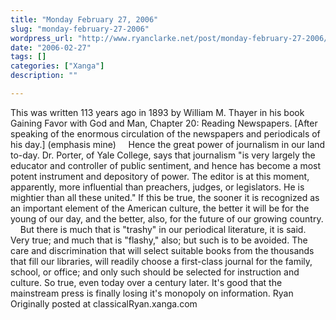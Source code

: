 ```yaml
---
title: "Monday February 27, 2006"
slug: "monday-february-27-2006"
wordpress_url: "http://www.ryanclarke.net/post/monday-february-27-2006/"
date: "2006-02-27"
tags: []
categories: ["Xanga"]
description: ""

---
```


This was written 113 years ago in 1893 by William M. Thayer in his book Gaining Favor with God and Man, Chapter 20: Reading Newspapers.
[After speaking of the enormous circulation of the newspapers and periodicals of his day.] (emphasis mine)
    Hence the great power of journalism in our land to-day. Dr. Porter, of Yale College, says that journalism "is very largely the educator and controller of public sentiment, and hence has become a most potent instrument and depository of power. The editor is at this moment, apparently, more influential than preachers, judges, or legislators. He is mightier than all these united." If this be true, the sooner it is recognized as an important element of the American culture, the better it will be for the young of our day, and the better, also, for the future of our growing country.
    But there is much that is "trashy" in our periodical literature, it is said. Very true; and much that is "flashy," also; but such is to be avoided. The care and discrimination that will select suitable books from the thousands that fill our libraries, will readily choose a first-class journal for the family, school, or office; and only such should be selected for instruction and culture.
So true, even today over a century later. It's good that the mainstream press is finally losing it's monopoly on information.
Ryan
Originally posted at classicalRyan.xanga.com
